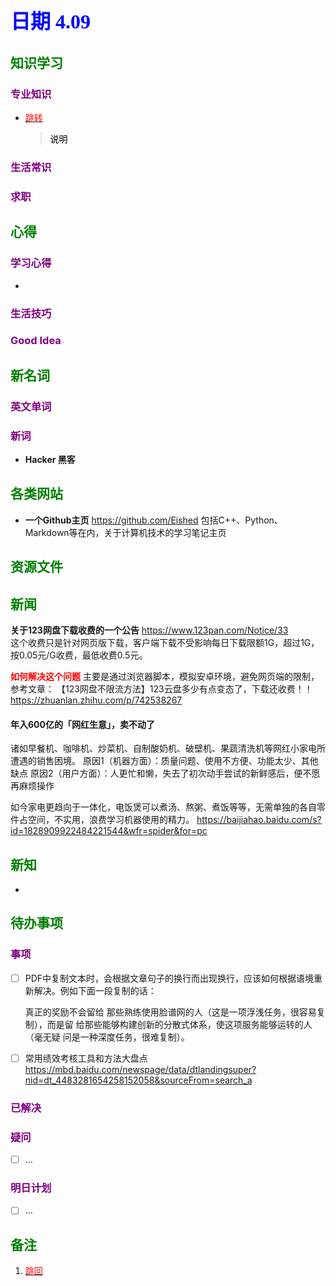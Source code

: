 ## <font color = blue face=楷体 size=6>日期 4.09 </font>

## <font color = green>知识学习 </font>
### <font color = purple>专业知识 </font>
+ <a id = "01-1">  [<font color = red>跳转</font>](#01-2)
   > <font color = o> 说明 </font>
### <font color = purple>生活常识 </font>

### <font color = purple>求职 </font>



## <font color = green>心得 </font>
### <font color = purple>学习心得 </font>
+ 
### <font color = purple>生活技巧 </font>

### <font color = purple>Good Idea </font>



## <font color = green>新名词 </font>
### <font color = purple>英文单词 </font>
### <font color = purple>新词 </font>
+ **Hacker 黑客**  


## <font color = green>各类网站 </font>
+ **一个Github主页**	https://github.com/Eished
	包括C++、Python、Markdown等在内，关于计算机技术的学习笔记主页

## <font color = green>资源文件 </font>


## <font color = green>新闻 </font>
**关于123网盘下载收费的一个公告** 
https://www.123pan.com/Notice/33  
这个收费只是针对网页版下载，客户端下载不受影响每日下载限额1G，超过1G，按0.05元/G收费，最低收费0.5元。

<font color =red>**如何解决这个问题**</font>
主要是通过浏览器脚本，模拟安卓环境，避免网页端的限制，参考文章：
【123网盘不限流方法】123云盘多少有点变态了，下载还收费！！
https://zhuanlan.zhihu.com/p/742538267

#### 年入600亿的「网红生意」，卖不动了
诸如早餐机、咖啡机、炒菜机、自制酸奶机、破壁机、果蔬清洗机等网红小家电所遭遇的销售困境。
原因1（机器方面）：质量问题、使用不方便、功能太少、其他缺点
原因2（用户方面）：人更忙和懒，失去了初次动手尝试的新鲜感后，便不愿再麻烦操作

如今家电更趋向于一体化，电饭煲可以煮汤、熬粥、煮饭等等，无需单独的各自零件占空间，不实用，浪费学习机器使用的精力。
https://baijiahao.baidu.com/s?id=1828909922484221544&wfr=spider&for=pc

## <font color = green>新知 </font>
+ 

## <font color = green>待办事项 </font>
### <font color = purple>事项 </font>
- [ ] PDF中复制文本时，会根据文章句子的换行而出现换行，应该如何根据语境重新解决。例如下面一段复制的话：
	
	真正的奖励不会留给
那些熟练使用脸谱网的人（这是一项浮浅任务，很容易复制），而是留
给那些能够构建创新的分散式体系，使这项服务能够运转的人（毫无疑
问是一种深度任务，很难复制）。
- [ ] 常用绩效考核工具和方法大盘点
	https://mbd.baidu.com/newspage/data/dtlandingsuper?nid=dt_4483281654258152058&sourceFrom=search_a
	
### <font color = purple>已解决 </font>
### <font color = purple>疑问 </font>
- [ ] ...
### <font color = purple>明日计划 </font>
- [ ] ...


## <font color = green>备注 </font>
  1. <a id ="01-2">[<font color = red>跳回</font>](#01-1)

<!--stackedit_data:
eyJoaXN0b3J5IjpbLTE0MzU2NjIzNzksLTEyNjMwMjM3NzcsLT
Q0NDQ3NTc5MCwtMTM1OTA4ODQ2MiwxNTQxMTMxNjI3LC04NjQ2
MTQ2NTQsLTk2NjgyNzk1M119
-->